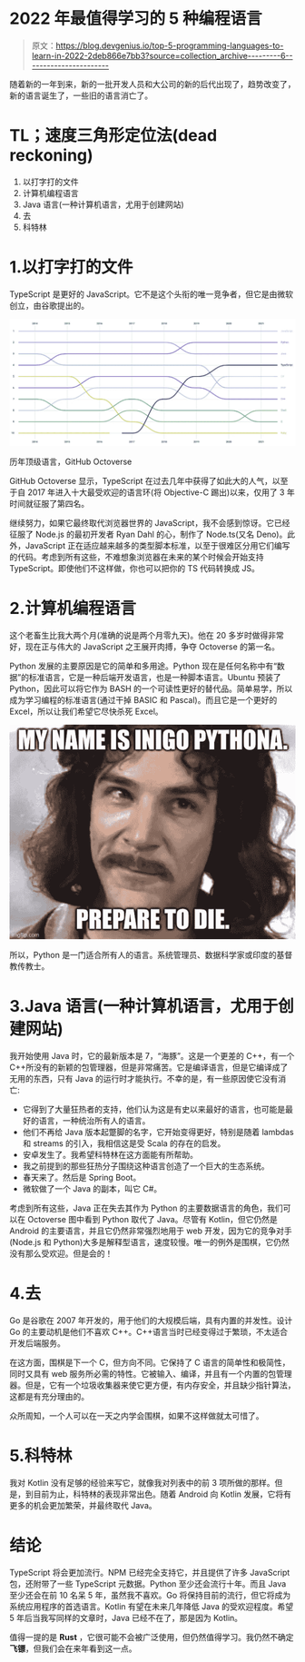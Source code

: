 # 2022 年最值得学习的 5 种编程语言

> 原文：<https://blog.devgenius.io/top-5-programming-languages-to-learn-in-2022-2deb866e7bb3?source=collection_archive---------6----------------------->

随着新的一年到来，新的一批开发人员和大公司的新的后代出现了，趋势改变了，新的语言诞生了，一些旧的语言消亡了。

# TL；速度三角形定位法(dead reckoning)

1.  以打字打的文件
2.  计算机编程语言
3.  Java 语言(一种计算机语言，尤用于创建网站)
4.  去
5.  科特林

# 1.以打字打的文件

TypeScript 是更好的 JavaScript。它不是这个头衔的唯一竞争者，但它是由微软创立，由谷歌提出的。

![](img/dfbd36ac10483e40a85285383ffdd3b1.png)

历年顶级语言，GitHub Octoverse

GitHub Octoverse 显示，TypeScript 在过去几年中获得了如此大的人气，以至于自 2017 年进入十大最受欢迎的语言环(将 Objective-C 踢出)以来，仅用了 3 年时间就征服了第四名。

继续努力，如果它最终取代浏览器世界的 JavaScript，我不会感到惊讶。它已经征服了 Node.js 的最初开发者 Ryan Dahl 的心，制作了 Node.ts(又名 Deno)。此外，JavaScript 正在适应越来越多的类型脚本标准，以至于很难区分用它们编写的代码。考虑到所有这些，不难想象浏览器在未来的某个时候会开始支持 TypeScript。即使他们不这样做，你也可以把你的 TS 代码转换成 JS。

# 2.计算机编程语言

这个老畜生比我大两个月(准确的说是两个月零九天)。他在 20 多岁时做得非常好，现在正与伟大的 JavaScript 之王展开肉搏，争夺 Octoverse 的第一名。

Python 发展的主要原因是它的简单和多用途。Python 现在是任何名称中有“数据”的标准语言，它是一种后端开发语言，也是一种脚本语言。Ubuntu 预装了 Python，因此可以将它作为 BASH 的一个可读性更好的替代品。简单易学，所以成为学习编程的标准语言(通过干掉 BASIC 和 Pascal)。而且它是一个更好的 Excel，所以让我们希望它尽快杀死 Excel。

![](img/ea73d38e00b45abd4bf74a639bdde90f.png)

所以，Python 是一门适合所有人的语言。系统管理员、数据科学家或印度的基督教传教士。

# 3.Java 语言(一种计算机语言，尤用于创建网站)

我开始使用 Java 时，它的最新版本是 7，“海豚”。这是一个更差的 C++，有一个 C++所没有的新颖的包管理器，但是非常痛苦。它是编译语言，但是它编译成了无用的东西，只有 Java 的运行时才能执行。不幸的是，有一些原因使它没有消亡:

*   它得到了大量狂热者的支持，他们认为这是有史以来最好的语言，也可能是最好的语言，一种统治所有人的语言。
*   他们不再给 Java 版本起蹩脚的名字，它开始变得更好，特别是随着 lambdas 和 streams 的引入，我相信这是受 Scala 的存在的启发。
*   安卓发生了。我希望科特林在这方面能有所帮助。
*   我之前提到的那些狂热分子围绕这种语言创造了一个巨大的生态系统。
*   春天来了。然后是 Spring Boot。
*   微软做了一个 Java 的副本，叫它 C#。

考虑到所有这些，Java 正在失去其作为 Python 的主要数据语言的角色，我们可以在 Octoverse 图中看到 Python 取代了 Java。尽管有 Kotlin，但它仍然是 Android 的主要语言，并且它仍然非常强烈地用于 web 开发，因为它的竞争对手(Node.js 和 Python)大多是解释型语言，速度较慢。唯一的例外是围棋，它仍然没有那么受欢迎。但是会的！

# 4.去

Go 是谷歌在 2007 年开发的，用于他们的大规模后端，具有内置的并发性。设计 Go 的主要动机是他们不喜欢 C++。C++语言当时已经变得过于繁琐，不太适合开发后端服务。

在这方面，围棋是下一个 C，但方向不同。它保持了 C 语言的简单性和极简性，同时又具有 web 服务所必需的特性。它被输入、编译，并且有一个内置的包管理器。但是，它有一个垃圾收集器来使它更方便，有内存安全，并且缺少指针算法，这都是有充分理由的。

众所周知，一个人可以在一天之内学会围棋，如果不这样做就太可惜了。

# 5.科特林

我对 Kotlin 没有足够的经验来写它，就像我对列表中的前 3 项所做的那样。但是，到目前为止，科特林的表现非常出色。随着 Android 向 Kotlin 发展，它将有更多的机会更加繁荣，并最终取代 Java。

# 结论

TypeScript 将会更加流行。NPM 已经完全支持它，并且提供了许多 JavaScript 包，还附带了一些 TypeScript 元数据。Python 至少还会流行十年。而且 Java 至少还会在前 10 名呆 5 年，虽然我不喜欢。Go 将保持目前的流行，但它将成为系统应用程序的首选语言。Kotlin 有望在未来几年降低 Java 的受欢迎程度。希望 5 年后当我写同样的文章时，Java 已经不在了，那是因为 Kotlin。

值得一提的是 **Rust** ，它很可能不会被广泛使用，但仍然值得学习。我仍然不确定**飞镖**，但我们会在来年看到这一点。